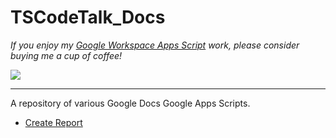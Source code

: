# TSCodeTalk_Docs

*If you enjoy my [Google Workspace Apps Script](https://developers.google.com/apps-script) work, please consider buying me a cup of coffee!* 


[![](https://techstreams.github.io/images/bmac.svg)](https://www.buymeacoffee.com/techstreams)

---
A repository of various Google Docs Google Apps Scripts.

* [Create Report](./Create_Report.md)


